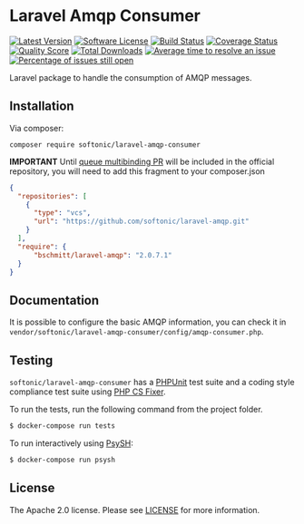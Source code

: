 Laravel Amqp Consumer
====================================

[![Latest Version](https://img.shields.io/github/release/softonic/laravel-amqp-consumer.svg?style=flat-square)](https://github.com/softonic/laravel-amqp-consumer/releases)
[![Software License](https://img.shields.io/badge/license-Apache%202.0-blue.svg?style=flat-square)](LICENSE.md)
[![Build Status](https://img.shields.io/travis/softonic/laravel-amqp-consumer/master.svg?style=flat-square)](https://travis-ci.org/softonic/laravel-amqp-consumer)
[![Coverage Status](https://img.shields.io/scrutinizer/coverage/g/softonic/laravel-amqp-consumer.svg?style=flat-square)](https://scrutinizer-ci.com/g/softonic/laravel-amqp-consumer/code-structure)
[![Quality Score](https://img.shields.io/scrutinizer/g/softonic/laravel-amqp-consumer.svg?style=flat-square)](https://scrutinizer-ci.com/g/softonic/laravel-amqp-consumer)
[![Total Downloads](https://img.shields.io/packagist/dt/softonic/laravel-amqp-consumer.svg?style=flat-square)](https://packagist.org/packages/softonic/laravel-amqp-consumer)
[![Average time to resolve an issue](http://isitmaintained.com/badge/resolution/softonic/laravel-amqp-consumer.svg?style=flat-square)](http://isitmaintained.com/project/softonic/laravel-amqp-consumer "Average time to resolve an issue")
[![Percentage of issues still open](http://isitmaintained.com/badge/open/softonic/laravel-amqp-consumer.svg?style=flat-square)](http://isitmaintained.com/project/softonic/laravel-amqp-consumer "Percentage of issues still open")

Laravel package to handle the consumption of AMQP messages.

Installation
-------

Via composer:
```
composer require softonic/laravel-amqp-consumer
```

**IMPORTANT**
Until [queue multibinding PR](https://github.com/bschmitt/laravel-amqp/pull/70) will be included in the official repository,
you will need to add this fragment to your composer.json

```json
{
  "repositories": [
    {
      "type": "vcs",
      "url": "https://github.com/softonic/laravel-amqp.git"
    }
  ],
  "require": {
      "bschmitt/laravel-amqp": "2.0.7.1"
  }
}
```

Documentation
-------

It is possible to configure the basic AMQP information, you can check it in `vendor/softonic/laravel-amqp-consumer/config/amqp-consumer.php`.

Testing
-------

`softonic/laravel-amqp-consumer` has a [PHPUnit](https://phpunit.de) test suite and a coding style compliance test suite using [PHP CS Fixer](http://cs.sensiolabs.org/).

To run the tests, run the following command from the project folder.

``` bash
$ docker-compose run tests
```

To run interactively using [PsySH](http://psysh.org/):
``` bash
$ docker-compose run psysh
```

License
-------

The Apache 2.0 license. Please see [LICENSE](LICENSE) for more information.

[PSR-2]: http://www.php-fig.org/psr/psr-2/
[PSR-4]: http://www.php-fig.org/psr/psr-4/
